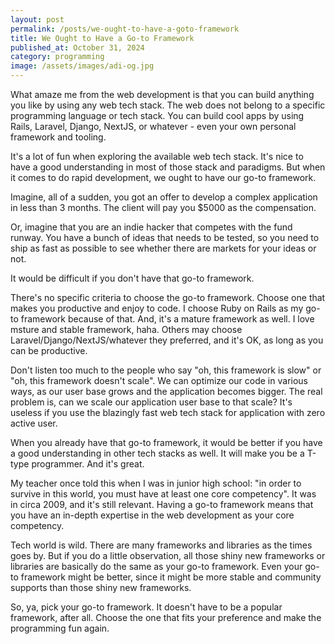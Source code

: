 ```yaml
---
layout: post
permalink: /posts/we-ought-to-have-a-goto-framework
title: We Ought to Have a Go-to Framework
published_at: October 31, 2024
category: programming
image: /assets/images/adi-og.jpg
---
```


What amaze me from the web development is that you can build anything you like by using any web tech stack. The web does not belong to a specific programming language or tech stack. You can build cool apps by using Rails, Laravel, Django, NextJS, or whatever - even your own personal framework and tooling.

It's a lot of fun when exploring the available web tech stack. It's nice to have a good understanding in most of those stack and paradigms. But when it comes to do rapid development, we ought to have our go-to framework.
<!--more-->

Imagine, all of a sudden, you got an offer to develop a complex application in less than 3 months. The client will pay you $5000 as the compensation.

Or, imagine that you are an indie hacker that competes with the fund runway. You have a bunch of ideas that needs to be tested, so you need to ship as fast as possible to see whether there are markets for your ideas or not.

It would be difficult if you don't have that go-to framework.

There's no specific criteria to choose the go-to framework. Choose one that makes you productive and enjoy to code. I choose Ruby on Rails as my go-to framework because of that. And, it's a mature framework as well. I love msture and stable framework, haha. Others may choose Laravel/Django/NextJS/whatever they preferred, and it's OK, as long as you can be productive.

Don't listen too much to the people who say "oh, this framework is slow" or "oh, this framework doesn't scale". We can optimize our code in various ways, as our user base grows and the application becomes bigger. The real problem is, can we scale our application user base to that scale? It's useless if you use the blazingly fast web tech stack for application with zero active user.

When you already have that go-to framework, it would be better if you have a good understanding in other tech stacks as well. It will make you be a T-type programmer. And it's great.

My teacher once told this when I was in junior high school: "in order to survive in this world, you must have at least one core competency". It was in circa 2009, and it's still relevant. Having a go-to framework means that you have an in-depth expertise in the web development as your core competency.

Tech world is wild. There are many frameworks and libraries as the times goes by. But if you do a little observation, all those shiny new frameworks or libraries are basically do the same as your go-to framework. Even your go-to framework might be better, since it might be more stable and community supports than those shiny new frameworks.

So, ya, pick your go-to framework. It doesn't have to be a popular framework, after all. Choose the one that fits your preference and make the programming fun again.